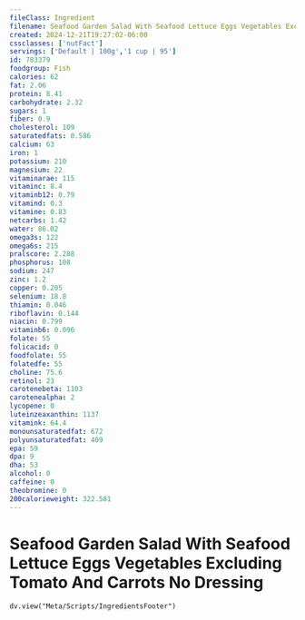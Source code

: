 ```yaml
---
fileClass: Ingredient
filename: Seafood Garden Salad With Seafood Lettuce Eggs Vegetables Excluding Tomato And Carrots No Dressing
created: 2024-12-21T19:27:02-06:00
cssclasses: ['nutFact']
servings: ['Default | 100g','1 cup | 95']
id: 783379
foodgroup: Fish
calories: 62
fat: 2.06
protein: 8.41
carbohydrate: 2.32
sugars: 1
fiber: 0.9
cholesterol: 109
saturatedfats: 0.586
calcium: 63
iron: 1
potassium: 210
magnesium: 22
vitaminarae: 115
vitaminc: 8.4
vitaminb12: 0.79
vitamind: 0.3
vitamine: 0.83
netcarbs: 1.42
water: 86.02
omega3s: 122
omega6s: 215
pralscore: 2.288
phosphorus: 108
sodium: 247
zinc: 1.2
copper: 0.205
selenium: 18.8
thiamin: 0.046
riboflavin: 0.144
niacin: 0.799
vitaminb6: 0.096
folate: 55
folicacid: 0
foodfolate: 55
folatedfe: 55
choline: 75.6
retinol: 23
carotenebeta: 1103
carotenealpha: 2
lycopene: 0
luteinzeaxanthin: 1137
vitamink: 64.4
monounsaturatedfat: 672
polyunsaturatedfat: 409
epa: 59
dpa: 9
dha: 53
alcohol: 0
caffeine: 0
theobromine: 0
200calorieweight: 322.581
---
```


# Seafood Garden Salad With Seafood Lettuce Eggs Vegetables Excluding Tomato And Carrots No Dressing

```dataviewjs
dv.view("Meta/Scripts/IngredientsFooter")
```